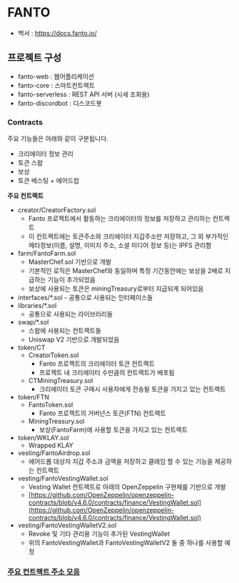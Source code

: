 # FANTO
  - 백서 : https://docs.fanto.io/

## 프로젝트 구성
- fanto-web : 웹어플리케이션
- fanto-core : 스마트컨트랙트
- fanto-serverless : REST API 서버 (시세 조회용)
- fanto-discordbot : 디스코드봇


### Contracts
 주요 기능들은 아래와 같이 구분됩니다.
  - 크리에이터 정보 관리
  - 토큰 스왑
  - 보상
  - 토큰 베스팅 + 에어드랍

  **주요 컨트랙트**
   - creator/CreatorFactory.sol
        - Fanto 프로젝트에서 활동하는 크리에이터의 정보를 저장하고 관리하는 컨트랙트
        - 이 컨트랙트에는 토큰주소와 크리에이터 지갑주소만 저장하고, 그 외 부가적인 메타정보(이름, 설명, 이미지 주소, 소셜 미디어 정보 등)는 IPFS 관리함
   - farm/FantoFarm.sol
        - MasterChef.sol 기반으로 개발
        - 기본적인 로직은 MasterChef와 동일하며 특정 기간동안에는 보상을 2배로 지급하는 기능이 추가되었음
        - 보상에 사용되는 토큰은 miningTreasury로부터 지급되게 되어있음 
- interfaces/\*.sol
            - 공통으로 사용되는 인터페이스들
- libraries/\*.sol
  - 공통으로 사용되는 라이브러리들
- swap/\*.sol
  - 스왑에 사용되는 컨트랙트들
  - Uniswap V2 기반으로 개발되었음
- token/CT
  - CreatorToken.sol
    - Fanto 프로젝트의 크리에이터 토큰 컨트랙트
    - 프로젝트 내 크리에이터 수만큼의 컨트랙트가 배포됨
  - CTMiningTreasury.sol
    - 크리에이터 토큰 구매시 사용자에게 전송될 토큰을 가지고 있는 컨트랙트
- token/FTN
  - FantoToken.sol
    - Fanto 프로젝트의 거버넌스 토큰(FTN) 컨트랙트
  - MiningTreasury.sol
    - 보상(FantoFarm)에 사용할 토큰을 가지고 있는 컨트랙트
- token/WKLAY.sol
  - Wrapped KLAY
- vesting/FantoAirdrop.sol
  - 에어드롭 대상자 지갑 주소과 금액을 저장하고 클래임 할 수 있는 기능을 제공하는 컨트랙트
- vesting/FantoVestingWallet.sol
  - Vesting Wallet 컨트랙트로 아래의 OpenZeppelin 구현체를 기반으로 개발
  - [https://github.com/OpenZeppelin/openzeppelin-contracts/blob/v4.6.0/contracts/finance/VestingWallet.sol](https://github.com/OpenZeppelin/openzeppelin-contracts/blob/v4.6.0/contracts/finance/VestingWallet.sol)
- vesting/FantoVestingWalletV2.sol
  - Revoke 및 기타 관리용 기능이 추가된 VestingWallet
  - 위의 FantoVestingWallet과 FantoVestingWalletV2 둘 중 하나를 사용할 예정


### [주요 컨트랙트 주소 모음](https://docs.fanto.io/contract/contract-addresses)
